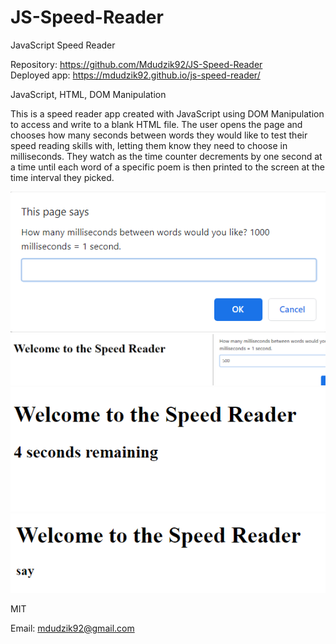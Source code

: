 # JS-Speed-Reader

JavaScript Speed Reader

<!-- Live link to deployed app -->

Repository: https://github.com/Mdudzik92/JS-Speed-Reader<br>
Deployed app: https://mdudzik92.github.io/js-speed-reader/

<!-- Technologies used -->

JavaScript, HTML, DOM Manipulation

<!-- Explanation of what the app is -->

This is a speed reader app created with JavaScript using DOM Manipulation to access and write to a blank HTML file. The user opens the page and chooses how many seconds between words they would like to test their speed reading skills with, letting them know they need to choose in milliseconds. They watch as the time counter decrements by one second at a time until each word of a specific poem is then printed to the screen at the time interval they picked.

<!-- Screenshot -->

<img src="./img/img1.png">
<img src="./img/img2.png">
<img src="./img/img3.png">
<img src="./img/img4.png">

<!-- License -->

MIT

<!-- Contact information -->

Email: mdudzik92@gmail.com

